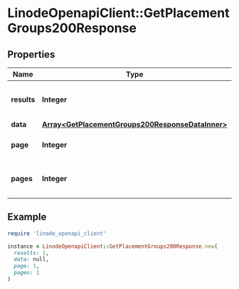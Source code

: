 # LinodeOpenapiClient::GetPlacementGroups200Response

## Properties

| Name | Type | Description | Notes |
| ---- | ---- | ----------- | ----- |
| **results** | **Integer** | __Read-only__ The total number of results. | [optional][readonly] |
| **data** | [**Array&lt;GetPlacementGroups200ResponseDataInner&gt;**](GetPlacementGroups200ResponseDataInner.md) |  | [optional] |
| **page** | **Integer** | __Read-only__ The current [page](https://techdocs.akamai.com/linode-api/reference/pagination). | [optional][readonly] |
| **pages** | **Integer** | __Read-only__ The total number of [pages](https://techdocs.akamai.com/linode-api/reference/pagination). | [optional][readonly] |

## Example

```ruby
require 'linode_openapi_client'

instance = LinodeOpenapiClient::GetPlacementGroups200Response.new(
  results: 1,
  data: null,
  page: 1,
  pages: 1
)
```

